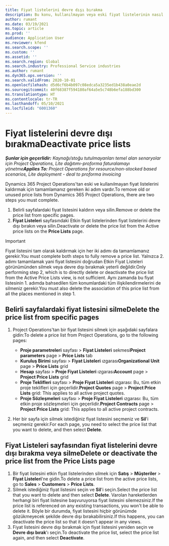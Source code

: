 ```yaml
---
title: Fiyat listelerini devre dışı bırakma
description: Bu konu, kullanılmayan veya eski fiyat listelerinin nasıl devre dışı bırakılacağını ya da kaldırılacağını açıklamaktadır.
author: rumant
ms.date: 03/19/2021
ms.topic: article
ms.prod: ''
audience: Application User
ms.reviewer: kfend
ms.search.scope: ''
ms.custom: ''
ms.assetid: ''
ms.search.region: Global
ms.search.industry: Professional Service industries
ms.author: rumant
ms.dyn365.ops.version: ''
ms.search.validFrom: 2020-10-01
ms.openlocfilehash: d5d6cf6b4b097c08edca5a3235ed1b438a0eae2d
ms.sourcegitcommit: 40f68387f594180af64a5e5c748b6efa188bd300
ms.translationtype: HT
ms.contentlocale: tr-TR
ms.lasthandoff: 05/10/2021
ms.locfileid: "6001360"
---
```

# <a name="deactivate-price-lists"></a><span data-ttu-id="3327b-103">Fiyat listelerini devre dışı bırakma</span><span class="sxs-lookup"><span data-stu-id="3327b-103">Deactivate price lists</span></span> 

<span data-ttu-id="3327b-104">_**Şunlar için geçerlidir:** Kaynağı/stoğu tutulmayanları temel alan senaryolar için Project Operations, Lite dağıtımı-proforma faturalamayı yönetme_</span><span class="sxs-lookup"><span data-stu-id="3327b-104">_**Applies To:** Project Operations for resource/non-stocked based scenarios, Lite deployment - deal to proforma invoicing_</span></span>

<span data-ttu-id="3327b-105">Dynamics 365 Project Operations'tan eski ve kullanılmayan fiyat listelerini kaldırmak için tamamlamanız gereken iki adım vardır.</span><span class="sxs-lookup"><span data-stu-id="3327b-105">To remove old or unused price lists from Dynamics 365 Project Operations, there are two steps you must complete.</span></span> 

1. <span data-ttu-id="3327b-106">Belirli sayfalardaki fiyat listesini kaldırın veya silin.</span><span class="sxs-lookup"><span data-stu-id="3327b-106">Remove or delete the price list from specific pages.</span></span>
2. <span data-ttu-id="3327b-107">**Fiyat Listeleri** sayfasındaki Etkin fiyat listelerinden fiyat listelerini devre dışı bırakın veya silin.</span><span class="sxs-lookup"><span data-stu-id="3327b-107">Deactivate or delete the price list from the Active price lists on the **Price Lists** page.</span></span>

>[!IMPORTANT]
> <span data-ttu-id="3327b-108">Fiyat listesini tam olarak kaldırmak için her iki adımı da tamamlamanız gerekir.</span><span class="sxs-lookup"><span data-stu-id="3327b-108">You must complete both steps to fully remove a price list.</span></span> <span data-ttu-id="3327b-109">Yalnızca 2. adımı tamamlamak yani fiyat listesini doğrudan Etkin Fiyat Listeleri görünümünden silmek veya devre dışı bırakmak yeterli değildir.</span><span class="sxs-lookup"><span data-stu-id="3327b-109">Only performing step 2, which is to directly delete or deactivate the price list from the Active Price Lists view, is not sufficient.</span></span> <span data-ttu-id="3327b-110">Aynı zamanda bu fiyat listesinin 1. adımda bahsedilen tüm konumlardaki tüm ilişkilendirmelerini de silmeniz gerekir.</span><span class="sxs-lookup"><span data-stu-id="3327b-110">You must also delete the association of this price list from all the places mentioned in step 1.</span></span>

## <a name="delete-the-price-list-from-specific-pages"></a><span data-ttu-id="3327b-111">Belirli sayfalardaki fiyat listesini silme</span><span class="sxs-lookup"><span data-stu-id="3327b-111">Delete the price list from specific pages</span></span>
1. <span data-ttu-id="3327b-112">Project Operations'tan bir fiyat listesini silmek için aşağıdaki sayfalara gidin:</span><span class="sxs-lookup"><span data-stu-id="3327b-112">To delete a price list from Project Operations, go to the following pages:</span></span>  

      - <span data-ttu-id="3327b-113">**Proje parametreleri** sayfası > **Fiyat Listeleri** sekmesi</span><span class="sxs-lookup"><span data-stu-id="3327b-113">**Project parameters** page > **Price Lists** tab</span></span>
      - <span data-ttu-id="3327b-114">**Kuruluş Birimi** sayfası > **Fiyat Listeleri** ızgarası</span><span class="sxs-lookup"><span data-stu-id="3327b-114">**Organizational Unit** page > **Price Lists** grid</span></span>
      - <span data-ttu-id="3327b-115">**Hesap** sayfası > **Proje Fiyat Listeleri** ızgarası</span><span class="sxs-lookup"><span data-stu-id="3327b-115">**Account** page > **Project Price Lists** grid</span></span>
      - <span data-ttu-id="3327b-116">**Proje Teklifleri** sayfası > **Proje Fiyat Listeleri** ızgarası: Bu, tüm etkin proje teklifleri için geçerlidir.</span><span class="sxs-lookup"><span data-stu-id="3327b-116">**Project Quotes** page > **Project Price Lists** grid: This applies to all active project quotes.</span></span>
      - <span data-ttu-id="3327b-117">**Proje Sözleşmeleri** sayfası > **Proje Fiyat Listeleri** ızgarası: Bu, tüm etkin proje sözleşmeleri için geçerlidir.</span><span class="sxs-lookup"><span data-stu-id="3327b-117">**Project Contracts** page > **Project Price Lists** grid: This applies to all active project contracts.</span></span>

 2. <span data-ttu-id="3327b-118">Her bir sayfa için silmek istediğiniz fiyat listesini seçmeniz ve **Sil**'i seçmeniz gerekir.</span><span class="sxs-lookup"><span data-stu-id="3327b-118">For each page, you need to select the price list that you want to delete, and then select **Delete**.</span></span> 
 
## <a name="delete-or-deactivate-the-price-list-from-the-price-lists-page"></a><span data-ttu-id="3327b-119">Fiyat Listeleri sayfasından fiyat listelerini devre dışı bırakma veya silme</span><span class="sxs-lookup"><span data-stu-id="3327b-119">Delete or deactivate the price list from the Price Lists page</span></span>
 
1. <span data-ttu-id="3327b-120">Bir fiyat listesini etkin fiyat listelerinden silmek için **Satış** > **Müşteriler** > **Fiyat Listeleri**'ne gidin.</span><span class="sxs-lookup"><span data-stu-id="3327b-120">To delete a price list from the active price lists, go to **Sales** > **Customers** > **Price Lists**.</span></span> 
2. <span data-ttu-id="3327b-121">Silmek istediğiniz fiyat listesini seçin ve **Sil**'i seçin.</span><span class="sxs-lookup"><span data-stu-id="3327b-121">Select the price list that you want to delete and then select **Delete**.</span></span> <span data-ttu-id="3327b-122">Varolan hareketlerden herhangi biri fiyat listesine başvuruyorsa fiyat listesini silemezsiniz.</span><span class="sxs-lookup"><span data-stu-id="3327b-122">If the price list is referenced on any existing transactions, you won't be able to delete it.</span></span> <span data-ttu-id="3327b-123">Böyle bir durumda, fiyat listesini hiçbir görünümde gözükmeyecek şekilde devre dışı bırakabilirsiniz.</span><span class="sxs-lookup"><span data-stu-id="3327b-123">If this happens, you can deactivate the price list so that it doesn't appear in any views.</span></span> 
3. <span data-ttu-id="3327b-124">Fiyat listesini devre dışı bırakmak için fiyat listesini yeniden seçin ve **Devre dışı bırak**'ı seçin.</span><span class="sxs-lookup"><span data-stu-id="3327b-124">To deactivate the price list, select the price list again, and then select **Deactivate**.</span></span>   
